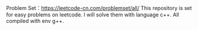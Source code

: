 Problem Set：https://leetcode-cn.com/problemset/all/
This repository is set for easy problems on leetcode.
I will solve them with language c++.
All compiled with env g++.

